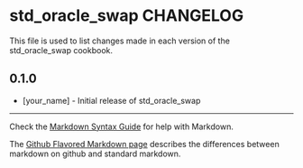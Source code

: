 # std_oracle_swap CHANGELOG

This file is used to list changes made in each version of the std_oracle_swap cookbook.

## 0.1.0
- [your_name] - Initial release of std_oracle_swap

- - -
Check the [Markdown Syntax Guide](http://daringfireball.net/projects/markdown/syntax) for help with Markdown.

The [Github Flavored Markdown page](http://github.github.com/github-flavored-markdown/) describes the differences between markdown on github and standard markdown.
